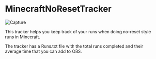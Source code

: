 # MinecraftNoResetTracker
![Capture](https://user-images.githubusercontent.com/69738875/199389711-235c741f-c80a-4097-89b5-337dbd424a7d.png)

This tracker helps you keep track of your runs when doing no-reset style runs in Minecraft.

The tracker has a Runs.txt file with the total runs completed and their average time that you can add to OBS.
